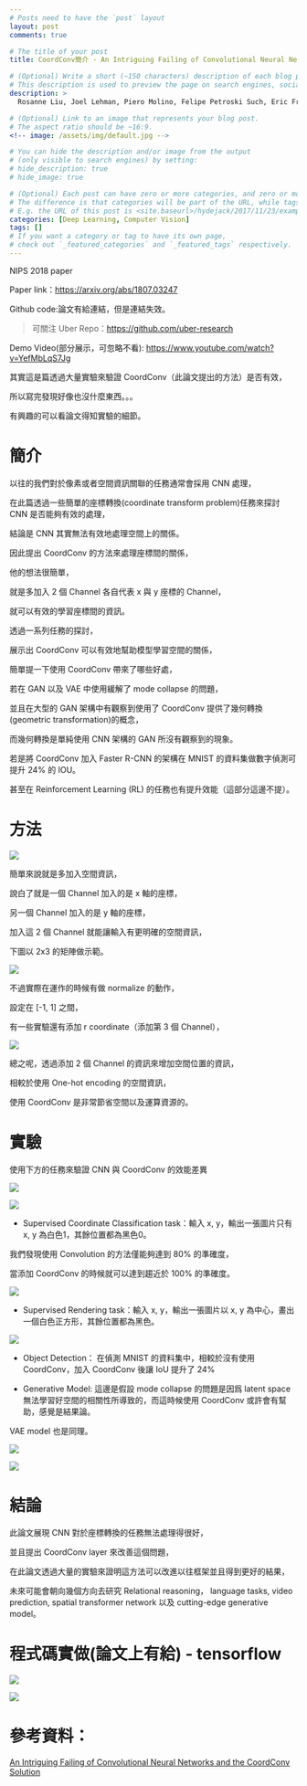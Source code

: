 ```yaml
---
# Posts need to have the `post` layout
layout: post
comments: true

# The title of your post
title: CoordConv簡介 - An Intriguing Failing of Convolutional Neural Networks and the CoordConv Solution

# (Optional) Write a short (~150 characters) description of each blog post.
# This description is used to preview the page on search engines, social media, etc.
description: >
  Rosanne Liu, Joel Lehman, Piero Molino, Felipe Petroski Such, Eric Frank, Alex Sergeev, Jason Yosinski. ["An Intriguing Failing of Convolutional Neural Networks and the CoordConv Solution"](https://arxiv.org/abs/1807.03247). In NIPS'18

# (Optional) Link to an image that represents your blog post.
# The aspect ratio should be ~16:9.
<!-- image: /assets/img/default.jpg -->

# You can hide the description and/or image from the output
# (only visible to search engines) by setting:
# hide_description: true
# hide_image: true

# (Optional) Each post can have zero or more categories, and zero or more tags.
# The difference is that categories will be part of the URL, while tags will not.
# E.g. the URL of this post is <site.baseurl>/hydejack/2017/11/23/example-content/
categories: [Deep Learning, Computer Vision]
tags: []
# If you want a category or tag to have its own page,
# check out `_featured_categories` and `_featured_tags` respectively.
---
```

NIPS 2018 paper

Paper link：https://arxiv.org/abs/1807.03247

Github code:論文有給連結，但是連結失效。
> 可關注 Uber Repo：https://github.com/uber-research

Demo Video(部分展示，可忽略不看): https://www.youtube.com/watch?v=YefMbLqS7Jg

其實這是篇透過大量實驗來驗證 CoordConv（此論文提出的方法）是否有效，

所以寫完發現好像也沒什麼東西。。。

有興趣的可以看論文得知實驗的細節。

# 簡介

以往的我們對於像素或者空間資訊關聯的任務通常會採用 CNN 處理，

在此篇透過一些簡單的座標轉換(coordinate transform problem)任務來探討 CNN 是否能夠有效的處理，

結論是 CNN 其實無法有效地處理空間上的關係。

因此提出 CoordConv 的方法來處理座標間的關係，

他的想法很簡單，

就是多加入 2 個 Channel 各自代表 x 與 y 座標的 Channel，

就可以有效的學習座標間的資訊。

透過一系列任務的探討，

展示出 CoordConv 可以有效地幫助模型學習空間的關係，

簡單提一下使用 CoordConv 帶來了哪些好處，

若在 GAN 以及 VAE 中使用緩解了 mode collapse 的問題，

並且在大型的 GAN 架構中有觀察到使用了 CoordConv 提供了幾何轉換(geometric transformation)的概念，

而幾何轉換是單純使用 CNN 架構的 GAN 所沒有觀察到的現象。

若是將 CoordConv 加入 Faster R-CNN 的架構在 MNIST 的資料集做數字偵測可提升 24% 的 IOU。

甚至在 Reinforcement Learning (RL) 的任務也有提升效能（這部分這邊不提）。
																												

# 方法

![](/assets/img/2018-12-23-CoordConv/fig3.png)

簡單來說就是多加入空間資訊，

說白了就是一個 Channel 加入的是 x 軸的座標，

另一個 Channel 加入的是 y 軸的座標，

加入這 2 個 Channel 就能讓輸入有更明確的空間資訊，

下圖以 2x3 的矩陣做示範。

![](/assets/img/2018-12-23-CoordConv/coordinate.png)

不過實際在運作的時候有做 normalize 的動作，

設定在 [-1, 1] 之間，

有一些實驗還有添加 r coordinate（添加第 3 個 Channel），

![](/assets/img/2018-12-23-CoordConv/r-coordinate.png)


總之呢，透過添加 2 個 Channel 的資訊來增加空間位置的資訊，

相較於使用 One-hot encoding 的空間資訊，

使用 CoordConv 是非常節省空間以及運算資源的。


# 實驗

使用下方的任務來驗證 CNN 與 CoordConv 的效能差異

![](/assets/img/2018-12-23-CoordConv/fig1.png)

![](/assets/img/2018-12-23-CoordConv/fig2.png)

- Supervised Coordinate Classification task：輸入 x, y，輸出一張圖片只有 x, y 為白色1，其餘位置都為黑色0。

我們發現使用 Convolution 的方法僅能夠達到 80% 的準確度，

當添加 CoordConv 的時候就可以達到趨近於 100% 的準確度。

![](/assets/img/2018-12-23-CoordConv/fig4.png)


- Supervised Rendering task：輸入 x, y，輸出一張圖片以 x, y 為中心，畫出一個白色正方形，其餘位置都為黑色。

![](/assets/img/2018-12-23-CoordConv/fig5.png)

- Object Detection： 在偵測 MNIST 的資料集中，相較於沒有使用 CoordConv，加入 CoordConv 後讓 IoU 提升了 24%

- Generative Model: 這邊是假設 mode collapse 的問題是因爲 latent space 無法學習好空間的相關性所導致的，而這時候使用 CoordConv 或許會有幫助，感覺是結果論。

VAE model 也是同理。

![](/assets/img/2018-12-23-CoordConv/fig7.png)

![](/assets/img/2018-12-23-CoordConv/fig13.png)



# 結論

此論文展現 CNN 對於座標轉換的任務無法處理得很好，

並且提出 CoordConv layer 來改善這個問題，

在此論文透過大量的實驗來證明這方法可以改進以往框架並且得到更好的結果，

未來可能會朝向幾個方向去研究 Relational reasoning， language tasks, video prediction, spatial transformer network 以及 cutting-edge generative model。

# 程式碼實做(論文上有給) - tensorflow

![](/assets/img/2018-12-23-CoordConv/code-1.png)

![](/assets/img/2018-12-23-CoordConv/code-2.png)


# 參考資料：

[An Intriguing Failing of Convolutional Neural Networks and the CoordConv Solution]

[An Intriguing Failing of Convolutional Neural Networks and the CoordConv Solution]:https://arxiv.org/abs/1807.03247
